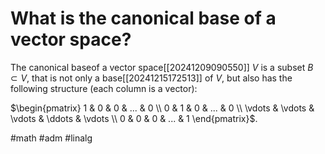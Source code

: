 # What is the canonical base of a vector space? 
The canonical baseof a vector space[[20241209090550]] $V$ is a subset $B\subset V$, that is not only a base[[20241215172513]]  of $V$, but also has the following structure (each column is a vector): 

$\begin{pmatrix} 1 & 0 & 0 & ... & 0 \\ 0 & 1 & 0 & ... & 0 \\ \vdots & \vdots & \vdots & \ddots & \vdots \\ 0 & 0 & 0 & ... & 1 \end{pmatrix}$.

#math #adm #linalg
